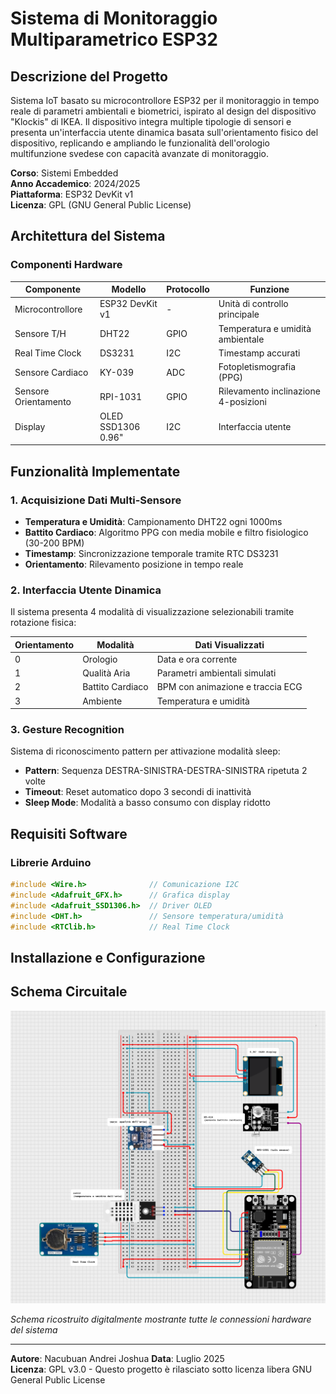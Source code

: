 # Sistema di Monitoraggio Multiparametrico ESP32

## Descrizione del Progetto

Sistema IoT basato su microcontrollore ESP32 per il monitoraggio in tempo reale di parametri ambientali e biometrici, ispirato al design del dispositivo "Klockis" di IKEA. Il dispositivo integra multiple tipologie di sensori e presenta un'interfaccia utente dinamica basata sull'orientamento fisico del dispositivo, replicando e ampliando le funzionalità dell'orologio multifunzione svedese con capacità avanzate di monitoraggio.

**Corso**: Sistemi Embedded  
**Anno Accademico**: 2024/2025  
**Piattaforma**: ESP32 DevKit v1  
**Licenza**: GPL (GNU General Public License)

## Architettura del Sistema

### Componenti Hardware

| Componente | Modello | Protocollo | Funzione |
|------------|---------|------------|----------|
| Microcontrollore | ESP32 DevKit v1 | - | Unità di controllo principale |
| Sensore T/H | DHT22 | GPIO | Temperatura e umidità ambientale |
| Real Time Clock | DS3231 | I2C | Timestamp accurati |
| Sensore Cardiaco | KY-039 | ADC | Fotopletismografia (PPG) |
| Sensore Orientamento | RPI-1031 | GPIO | Rilevamento inclinazione 4-posizioni |
| Display | OLED SSD1306 0.96" | I2C | Interfaccia utente |


## Funzionalità Implementate

### 1. Acquisizione Dati Multi-Sensore
- **Temperatura e Umidità**: Campionamento DHT22 ogni 1000ms
- **Battito Cardiaco**: Algoritmo PPG con media mobile e filtro fisiologico (30-200 BPM)
- **Timestamp**: Sincronizzazione temporale tramite RTC DS3231
- **Orientamento**: Rilevamento posizione in tempo reale

### 2. Interfaccia Utente Dinamica
Il sistema presenta 4 modalità di visualizzazione selezionabili tramite rotazione fisica:

| Orientamento | Modalità | Dati Visualizzati |
|--------------|----------|-------------------|
| 0 | Orologio | Data e ora corrente |
| 1 | Qualità Aria | Parametri ambientali simulati |
| 2 | Battito Cardiaco | BPM con animazione e traccia ECG |
| 3 | Ambiente | Temperatura e umidità |

### 3. Gesture Recognition
Sistema di riconoscimento pattern per attivazione modalità sleep:
- **Pattern**: Sequenza DESTRA-SINISTRA-DESTRA-SINISTRA ripetuta 2 volte
- **Timeout**: Reset automatico dopo 3 secondi di inattività
- **Sleep Mode**: Modalità a basso consumo con display ridotto

## Requisiti Software

### Librerie Arduino
```cpp
#include <Wire.h>              // Comunicazione I2C
#include <Adafruit_GFX.h>      // Grafica display
#include <Adafruit_SSD1306.h>  // Driver OLED
#include <DHT.h>               // Sensore temperatura/umidità
#include <RTClib.h>            // Real Time Clock
```

## Installazione e Configurazione

## Schema Circuitale

![Schema Circuitale](./circuit.png)

*Schema ricostruito digitalmente mostrante tutte le connessioni hardware del sistema*

---

**Autore**: Nacubuan Andrei Joshua 
**Data**: Luglio 2025  
**Licenza**: GPL v3.0 - Questo progetto è rilasciato sotto licenza libera GNU General Public License